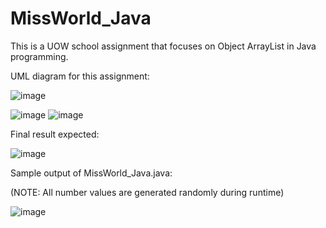 # MissWorld_Java
This is a UOW school assignment that focuses on Object ArrayList in Java programming.

UML diagram for this assignment:

![image](https://user-images.githubusercontent.com/66919203/84643374-51917680-af30-11ea-9ac2-dccaed6e619f.png)

![image](https://user-images.githubusercontent.com/66919203/84643940-0e83d300-af31-11ea-9d17-5e7fed1889a2.png)
![image](https://user-images.githubusercontent.com/66919203/84643989-2196a300-af31-11ea-8db3-258189caac51.png)


Final result expected:

![image](https://user-images.githubusercontent.com/66919203/84642257-c82d7480-af2e-11ea-8e8b-3cb2250552cb.png)

Sample output of MissWorld_Java.java:

(NOTE: All number values are generated randomly during runtime)

![image](https://user-images.githubusercontent.com/66919203/84642383-f743e600-af2e-11ea-9d16-d5765d333c15.png)
